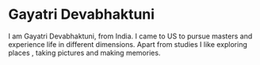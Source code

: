 # Gayatri Devabhaktuni

I am Gayatri Devabhaktuni, from India. I came to US to pursue masters and experience life in different dimensions. Apart from studies I like exploring places , taking pictures and making memories. 